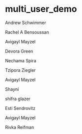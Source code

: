 # multi_user_demo

Andrew Schwimmer

Rachel A Bensoussan

Avigayl Mayzel

Devora Green

Nechama Spira

Tzipora Ziegler

Avigayl Mayzel

Shayni

shifra glazer

Esti Sendrovitz

Avigayl Mayzel

Rivka Reifman

